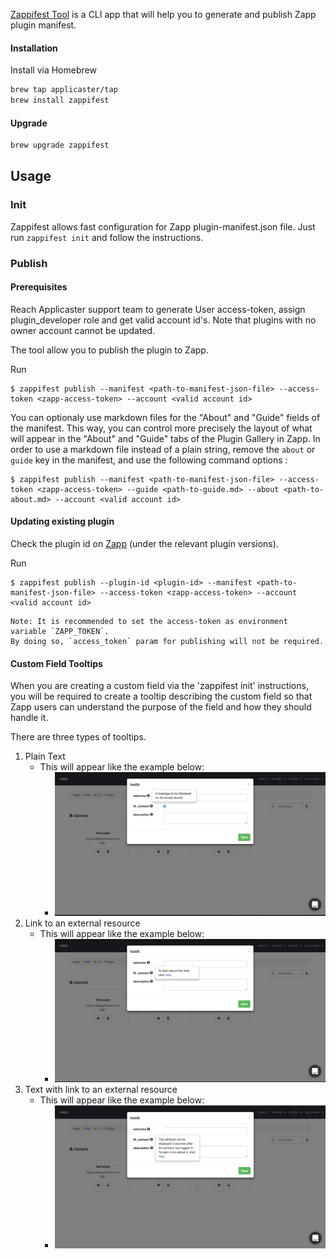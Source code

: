 [Zappifest Tool](https://github.com/applicaster/zappifest) is a CLI app that will help you to generate and publish Zapp plugin manifest.

#### Installation

Install via Homebrew
```bash
brew tap applicaster/tap
brew install zappifest
```

#### Upgrade
```bash
brew upgrade zappifest
```

## Usage
### Init
Zappifest allows fast configuration for Zapp plugin-manifest.json file.
Just run `zappifest init` and follow the instructions.

### Publish

#### Prerequisites
Reach Applicaster support team to generate User access-token, assign plugin_developer role and get valid account id's.
Note that plugins with no owner account cannot be updated.

The tool allow you to publish the plugin to Zapp.

Run
```
$ zappifest publish --manifest <path-to-manifest-json-file> --access-token <zapp-access-token> --account <valid account id>
```

You can optionaly use markdown files for the "About" and "Guide" fields of the manifest. This way, you can control more precisely the layout of what will appear in the "About" and "Guide" tabs of the Plugin Gallery in Zapp. In order to use a markdown file instead of a plain string, remove the `about` or `guide` key in the manifest, and use the following command options :
```
$ zappifest publish --manifest <path-to-manifest-json-file> --access-token <zapp-access-token> --guide <path-to-guide.md> --about <path-to-about.md> --account <valid account id>
```

#### Updating existing plugin
Check the plugin id on [Zapp](https://zapp.applicaster.com/admin/plugins) (under the relevant plugin versions).

Run
```
$ zappifest publish --plugin-id <plugin-id> --manifest <path-to-manifest-json-file> --access-token <zapp-access-token> --account <valid account id>
```

```
Note: It is recommended to set the access-token as environment variable `ZAPP_TOKEN`.
By doing so, `access_token` param for publishing will not be required.
```

#### Custom Field Tooltips

When you are creating a custom field via the 'zappifest init' instructions, you will be required to create a tooltip describing the custom field so that Zapp users can understand the purpose of the field and how they should handle it.

There are three types of tooltips.

1. Plain Text
    * This will appear like the example below:
        * ![plain_text_example](./plain_text.png)  
2. Link to an external resource
    * This will appear like the example below:
        * ![link_example](./link.png)  
3. Text with link to an external resource
    * This will appear like the example below:
        * ![text_with_link_example](./text_with_link.png)  
